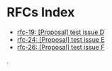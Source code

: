 # RFCs Index

<!--
  The part between --ts-- and --te-- comments are automatically
  ovewritten by GHaction "update index.md" trigerred by push
-->
<!--ts-->
* [rfc-19: [Proposal] test issue D](../../rfc-19/docs/0019-test-issue-d.md)
* [rfc-24: [Proposal] test issue E](../../rfc-24/docs/0024-test-issue-e.md)
* [rfc-26: [Proposal] test issue F](../../rfc-26/docs/0026-test-issue-f.md)
<!--te-->

.
